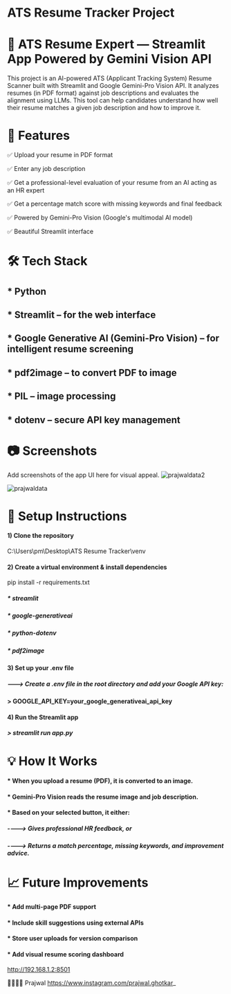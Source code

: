 # ATS Resume Tracker Project
# 🧠 ATS Resume Expert — Streamlit App Powered by Gemini Vision API

This project is an AI-powered ATS (Applicant Tracking System) Resume Scanner built with Streamlit and Google Gemini-Pro Vision API. It analyzes resumes (in PDF format) against job descriptions and evaluates the alignment using LLMs. This tool can help candidates understand how well their resume matches a given job description and how to improve it.

# 🚀 Features
✅ Upload your resume in PDF format

✅ Enter any job description

✅ Get a professional-level evaluation of your resume from an AI acting as an HR expert

✅ Get a percentage match score with missing keywords and final feedback

✅ Powered by Gemini-Pro Vision (Google's multimodal AI model)

✅ Beautiful Streamlit interface

# 🛠️ Tech Stack
## * Python

## * Streamlit – for the web interface

## * Google Generative AI (Gemini-Pro Vision) – for intelligent resume screening

## * pdf2image – to convert PDF to image

## * PIL – image processing

## * dotenv – secure API key management

# 📷 Screenshots
Add screenshots of the app UI here for visual appeal.
![prajwaldata2](https://github.com/user-attachments/assets/0c9886ad-f001-439c-84ac-509fc9032a4b)

![prajwaldata](https://github.com/user-attachments/assets/344b7bfa-d11b-4978-b6d1-3cc475c2348f)



# 🔧 Setup Instructions
#### 1) Clone the repository
C:\Users\pm\Desktop\ATS Resume Tracker\venv

#### 2) Create a virtual environment & install dependencies
pip install -r requirements.txt
##### * streamlit
##### * google-generativeai
##### * python-dotenv
##### * pdf2image

#### 3) Set up your .env file
##### ---> Create a .env file in the root directory and add your Google API key:
#### > GOOGLE_API_KEY=your_google_generativeai_api_key

#### 4) Run the Streamlit app
##### > streamlit run app.py

# 💡 How It Works

#### * When you upload a resume (PDF), it is converted to an image.

#### * Gemini-Pro Vision reads the resume image and job description.

#### * Based on your selected button, it either:

#####   ----> Gives professional HR feedback, or

#####   ----> Returns a match percentage, missing keywords, and improvement advice.

# 📈 Future Improvements

#### * Add multi-page PDF support

#### * Include skill suggestions using external APIs

#### * Store user uploads for version comparison

#### * Add visual resume scoring dashboard


 http://192.168.1.2:8501

🙋‍♂️👨‍💻 Prajwal 
https://www.instagram.com/prajwal.ghotkar_
